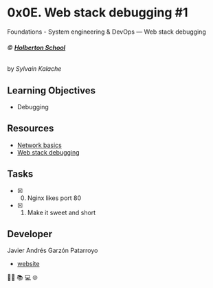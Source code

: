 # 0x0E. Web stack debugging #1
Foundations - System engineering & DevOps ― Web stack debugging

###### :copyright: **[Holberton School](https://www.holbertonschool.com/)**
by _Sylvain Kalache_

## Learning Objectives
* Debugging

## Resources
* [Network basics](https://intranet.hbtn.io/concepts/33)
* [Web stack debugging](https://intranet.hbtn.io/concepts/68)

## Tasks
* [x] 0. Nginx likes port 80
* [x] 1. Make it sweet and short

## Developer
Javier Andrés Garzón Patarroyo
- [website](https://tecnoayuda.co/)

:man_technologist: :books: :computer: :globe_with_meridians:
